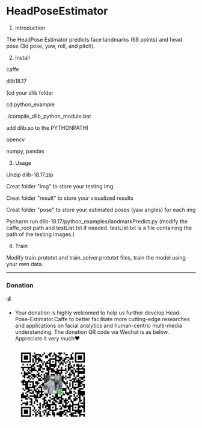 # HeadPoseEstimator

1. Introduction

The HeadPose Estimator predicts face landmarks (68 points) and head pose (3d pose, yaw, roll, and pitch).

2. Install 

caffe 

dlib18.17 

(cd your dlib folder 

cd python_example 

./compile_dlib_python_module.bat 

add dlib.so to the PYTHONPATH)

opencv

numpy, pandas

3. Usage

Unzip dlib-18.17.zip

Creat folder "img" to store your testing img

Creat folder "result" to store your visualized results

Creat folder "pose" to store your estimated poses (yaw angles) for each img

Pycharm run dlib-18.17/python_examples/landmarkPredict.py
(modify the caffe_root path and testList.txt if needed. testList.txt is a file containing the path of the testing images.)

4. Train 

Modify train.prototxt and train_solver.prototxt files, train the model using your own data.

****
### Donation 
:moneybag:

* Your donation is highly welcomed to help us further develop Head-Pose-Estimator.Caffe to better facilitate more cutting-edge researches and applications on facial analytics and human-centric multi-media understanding. The donation QR code via Wechat is as below. Appreciate it very much:heart:
 
  <img src="https://github.com/ZhaoJ9014/Head-Pose-Estimator.Caffe/blob/master/model/Donation.jpeg" width="200px"/>
